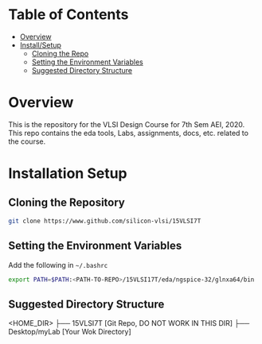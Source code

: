 # Table of Contents 
- [Overview](#Overview)
- [Install/Setup](#Installation-Setup)
    - [Cloning the Repo](##cloning-the-repository)
    - [Setting the Environment Variables](##setting-the-environment-variables)
    - [Suggested Directory Structure](##suggested-directory-structure)

# Overview

This is the repository for the VLSI Design Course for 7th Sem AEI, 2020. This repo contains the eda tools, Labs, assignments, docs, etc. related to the course.

# Installation Setup

## Cloning the Repository
```bash
git clone https://www.github.com/silicon-vlsi/15VLSI7T
```

## Setting the Environment Variables
Add the following in ```~/.bashrc```
```bash
export PATH=$PATH:<PATH-TO-REPO>/15VLSI17T/eda/ngspice-32/glnxa64/bin
```
## Suggested Directory Structure
<HOME_DIR>
├── 15VLSI7T  [Git Repo, DO NOT WORK IN THIS DIR]
├── Desktop/myLab [Your Wok Directory]


